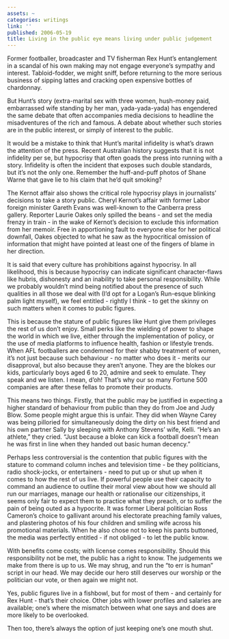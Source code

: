```yaml
---
assets: ~
categories: writings
link: ''
published: 2006-05-19
title: Living in the public eye means living under public judgement
---
```

Former footballer, broadcaster and TV fisherman Rex Hunt’s entanglement
in a scandal of his own making may not engage everyone’s sympathy and
interest. Tabloid-fodder, we might sniff, before returning to the more
serious business of sipping lattes and cracking open expensive bottles
of chardonnay.

But Hunt’s story (extra-marital sex with three women, hush-money paid,
embarrassed wife standing by her man, yada-yada-yada) has engendered the
same debate that often accompanies media decisions to headline the
misadventures of the rich and famous. A debate about whether such
stories are in the public interest, or simply of interest to the public.

It would be a mistake to think that Hunt’s marital infidelity is what’s
drawn the attention of the press. Recent Australian history suggests
that it is not infidelity per se, but hypocrisy that often goads the
press into running with a story. Infidelity is often the incident that
exposes such double standards, but it’s not the only one. Remember the
huff-and-puff photos of Shane Warne that gave lie to his claim that he’d
quit smoking?

The Kernot affair also shows the critical role hypocrisy plays in
journalists’ decisions to take a story public. Cheryl Kernot’s affair
with former Labor foreign minister Gareth Evans was well-known to the
Canberra press gallery. Reporter Laurie Oakes only spilled the beans -
and set the media frenzy in train - in the wake of Kernot’s decision to
exclude this information from her memoir. Free in apportioning fault to
everyone else for her political downfall, Oakes objected to what he saw
as the hypocritical omission of information that might have pointed at
least one of the fingers of blame in her direction.

It is said that every culture has prohibitions against hypocrisy. In all
likelihood, this is because hypocrisy can indicate significant
character-flaws like hubris, dishonesty and an inability to take
personal responsibility. While we probably wouldn’t mind being notified
about the presence of such qualities in all those we deal with (I’d opt
for a Logan’s Run-esque blinking palm light myself), we feel entitled -
rightly I think - to get the skinny on such matters when it comes to
public figures.

This is because the stature of public figures like Hunt give them
privileges the rest of us don’t enjoy. Small perks like the wielding of
power to shape the world in which we live, either through the
implementation of policy, or the use of media platforms to influence
health, fashion or lifestyle trends. When AFL footballers are condemned
for their shabby treatment of women, it’s not just because such
behaviour - no matter who does it - merits our disapproval, but also
because they aren’t anyone. They are the blokes our kids, particularly
boys aged 6 to 20, admire and seek to emulate. They speak and we listen.
I mean, d’oh! That’s why our so many Fortune 500 companies are after
these fellas to promote their products.

This means two things. Firstly, that the public may be justified in
expecting a higher standard of behaviour from public than they do from
Joe and Judy Blow. Some people might argue this is unfair. They did when
Wayne Carey was being pilloried for simultaneously doing the dirty on
his best friend and his own partner Sally by sleeping with Anthony
Stevens’ wife, Kelli. “He’s an athlete,” they cried. “Just because a
bloke can kick a football doesn’t mean he was first in line when they
handed out basic human decency.”

Perhaps less controversial is the contention that public figures with
the stature to command column inches and television time - be they
politicians, radio shock-jocks, or entertainers - need to put up or shut
up when it comes to how the rest of us live. If powerful people use
their capacity to command an audience to outline their moral view about
how we should all run our marriages, manage our health or rationalise
our citizenships, it seems only fair to expect them to practice what
they preach, or to suffer the pain of being outed as a hypocrite. It was
former Liberal politician Ross Cameron’s choice to gallivant around his
electorate preaching family values, and plastering photos of his four
children and smiling wife across his promotional materials. When he also
chose not to keep his pants buttoned, the media was perfectly entitled -
if not obliged - to let the public know.

With benefits come costs; with license comes responsibility. Should this
responsibility not be met, the public has a right to know. The
judgements we make from there is up to us. We may shrug, and run the “to
err is human” script in our head. We may decide our hero still deserves
our worship or the politician our vote, or then again we might not.

Yes, public figures live in a fishbowl, but for most of them - and
certainly for Rex Hunt - that’s their choice. Other jobs with lower
profiles and salaries are available; one’s where the mismatch between
what one says and does are more likely to be overlooked.

Then too, there’s always the option of just keeping one’s one mouth
shut.
